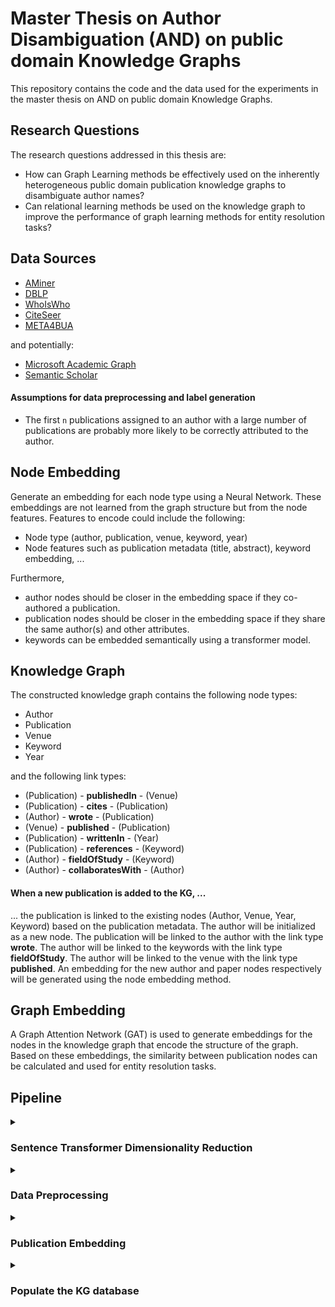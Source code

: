 
# Master Thesis on Author Disambiguation (AND) on public domain Knowledge Graphs
This repository contains the code and the data used for the experiments in the master thesis on AND on public domain Knowledge Graphs.


## Research Questions
The research questions addressed in this thesis are:
- How can Graph Learning methods be effectively used on the inherently heterogeneous public domain publication
knowledge graphs to disambiguate author names?
- Can relational learning methods be used on the knowledge graph to improve the performance of graph learning
methods for entity resolution tasks?

## Data Sources
- [AMiner](https://www.aminer.cn/aminernetwork)
- [DBLP](https://dblp.org/)
- [WhoIsWho](https://arxiv.org/abs/2302.11848)
- [CiteSeer](http://citeseer.ist.psu.edu/index)
- [META4BUA](https://meta4bua.fokus.fraunhofer.de/datasets?locale=en)

and potentially:
- [Microsoft Academic Graph](https://www.microsoft.com/en-us/research/project/microsoft-academic-graph/)
- [Semantic Scholar](https://api.semanticscholar.org/)
#### Assumptions for data preprocessing and label generation
- The first `n` publications assigned to an author with a large number of publications are probably more likely to be correctly attributed to the author.

## Node Embedding
Generate an embedding for each node type using a Neural Network. 
These embeddings are not learned from the graph structure but from the node features.
Features to encode could include the following:
- Node type (author, publication, venue, keyword, year)
- Node features such as publication metadata (title, abstract), keyword embedding, ...

Furthermore,
- author nodes should be closer in the embedding space if they co-authored a publication.
- publication nodes should be closer in the embedding space if they share the same author(s) and other attributes.
- keywords can be embedded semantically using a transformer model.

## Knowledge Graph
The constructed knowledge graph contains the following node types:
- Author
- Publication
- Venue
- Keyword
- Year

and the following link types:
- (Publication) - **publishedIn** - (Venue)
- (Publication) - **cites** - (Publication)
- (Author) - **wrote** - (Publication)
- (Venue) - **published** - (Publication)
- (Publication) - **writtenIn** - (Year)
- (Publication) - **references** - (Keyword)
- (Author) - **fieldOfStudy** - (Keyword)
- (Author) - **collaboratesWith** - (Author)

#### When a new publication is added to the KG, ...
... the publication is linked to the existing nodes (Author, Venue, Year, Keyword) based on the publication metadata.
The author will be initialized as a new node.
The publication will be linked to the author with the link type **wrote**.
The author will be linked to the keywords with the link type **fieldOfStudy**.
The author will be linked to the venue with the link type **published**.
An embedding for the new author and paper nodes respectively will be generated using the node embedding method.


## Graph Embedding
A Graph Attention Network (GAT) is used to generate embeddings for the nodes in the knowledge graph that encode the structure of the graph.
Based on these embeddings, the similarity between publication nodes can be calculated and used for entity resolution tasks.

## Pipeline

<details>
<summary><h3> 
Sentence Transformer Dimensionality Reduction 
</h3></summary>

> `pipeline/emb_dim_reduction.py`

The Sentence Transformer model is used to generate embeddings for the publication titles and abstracts. 
To improve AND performance, the embeddings are reduced to a lower dimensionality using PCA to get the important features and a dense layer with weights initialized using the principal components.
</details>

<details>
<summary><h3> 
Data Preprocessing
</h3></summary>

> `pipeline/preprocess_datasets.py`

Load the publication data from the data sources in the following format: 
 ```json
 [
   {
     "id": "Unique identifier of the publication",
     "title": "Title of the publication",
     "abstract": "Abstract of the publication",
     "authors": [
       {
         "name": "Name of the author",
         "org": "Organization of the author"
       }, ...
     ],
     "venue": "Venue of the publication",
     "year": "Year of the publication",
     "keywords": ["Keyword1", "Keyword2", ...]
   }, ...
 ]
 ```
Standardize and clean the values.
</details>

<details>
<summary><h3> 
Publication Embedding 
</h3></summary>

> `pipeline/embed_datasets.py`

Create embeddings for the publications based on title and abstract in batches. 
The embedding vectors of the publication features are concatenated to form the final embedding.
Save each batch of embeddings (base64 encoded) alongside the respective publication ids in files for later pipeline steps.
The embedding files follow the format:
    ```json
    {
        "id1": "base64 encoded embedding",
        "id2": "base64 encoded embedding",
        ...
    }
    ```

</details>

<details>
<summary><h3> 
Populate the KG database
</h3></summary>
 
> `pipeline/populate_db.py`

(TODO)

</details>
